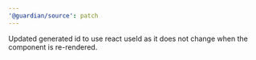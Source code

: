 ```yaml
---
'@guardian/source': patch
---
```


Updated generated id to use react useId as it does not change when the component is re-rendered.
